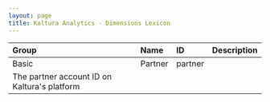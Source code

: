 ```yaml
---
layout: page
title: Kaltura Analytics - Dimensions Lexicon
---
```


| Group       | Name     | ID     | Description
|:---|:---|:---|:---|
| Basic             | Partner            |  partner |
| The partner account ID on Kaltura's platform	| 
